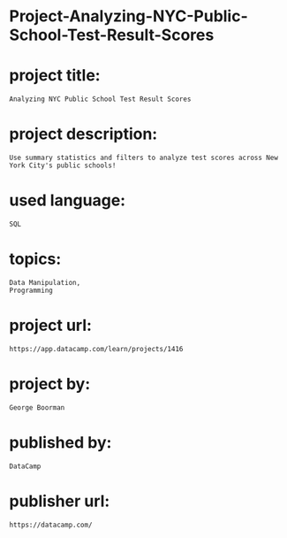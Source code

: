 # Project-Analyzing-NYC-Public-School-Test-Result-Scores

# project title:

    Analyzing NYC Public School Test Result Scores

# project description:

    Use summary statistics and filters to analyze test scores across New York City's public schools!

# used language:

    SQL

# topics:

    Data Manipulation,
    Programming

# project url:

    https://app.datacamp.com/learn/projects/1416

# project by:

    George Boorman

# published by:

    DataCamp

# publisher url:

    https://datacamp.com/
